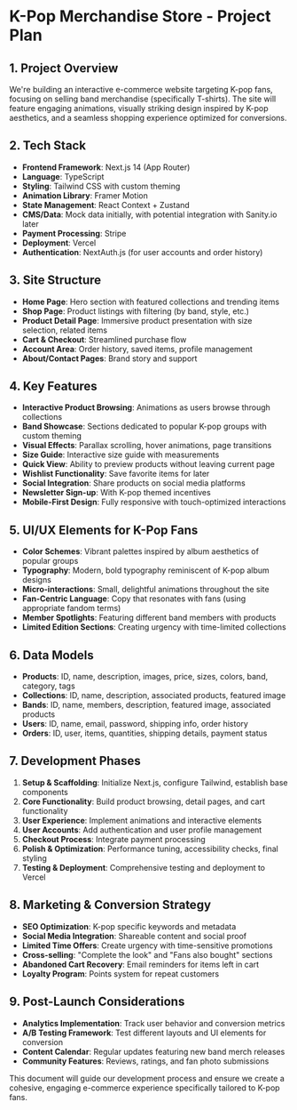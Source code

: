 # K-Pop Merchandise Store - Project Plan

## 1. Project Overview
We're building an interactive e-commerce website targeting K-pop fans, focusing on selling band merchandise (specifically T-shirts). The site will feature engaging animations, visually striking design inspired by K-pop aesthetics, and a seamless shopping experience optimized for conversions.

## 2. Tech Stack
- **Frontend Framework**: Next.js 14 (App Router)
- **Language**: TypeScript
- **Styling**: Tailwind CSS with custom theming
- **Animation Library**: Framer Motion
- **State Management**: React Context + Zustand
- **CMS/Data**: Mock data initially, with potential integration with Sanity.io later
- **Payment Processing**: Stripe
- **Deployment**: Vercel
- **Authentication**: NextAuth.js (for user accounts and order history)

## 3. Site Structure
- **Home Page**: Hero section with featured collections and trending items
- **Shop Page**: Product listings with filtering (by band, style, etc.)
- **Product Detail Page**: Immersive product presentation with size selection, related items
- **Cart & Checkout**: Streamlined purchase flow
- **Account Area**: Order history, saved items, profile management
- **About/Contact Pages**: Brand story and support

## 4. Key Features
- **Interactive Product Browsing**: Animations as users browse through collections
- **Band Showcase**: Sections dedicated to popular K-pop groups with custom theming
- **Visual Effects**: Parallax scrolling, hover animations, page transitions
- **Size Guide**: Interactive size guide with measurements
- **Quick View**: Ability to preview products without leaving current page
- **Wishlist Functionality**: Save favorite items for later
- **Social Integration**: Share products on social media platforms
- **Newsletter Sign-up**: With K-pop themed incentives
- **Mobile-First Design**: Fully responsive with touch-optimized interactions

## 5. UI/UX Elements for K-Pop Fans
- **Color Schemes**: Vibrant palettes inspired by album aesthetics of popular groups
- **Typography**: Modern, bold typography reminiscent of K-pop album designs
- **Micro-interactions**: Small, delightful animations throughout the site
- **Fan-Centric Language**: Copy that resonates with fans (using appropriate fandom terms)
- **Member Spotlights**: Featuring different band members with products
- **Limited Edition Sections**: Creating urgency with time-limited collections

## 6. Data Models
- **Products**: ID, name, description, images, price, sizes, colors, band, category, tags
- **Collections**: ID, name, description, associated products, featured image
- **Bands**: ID, name, members, description, featured image, associated products
- **Users**: ID, name, email, password, shipping info, order history
- **Orders**: ID, user, items, quantities, shipping details, payment status

## 7. Development Phases
1. **Setup & Scaffolding**: Initialize Next.js, configure Tailwind, establish base components
2. **Core Functionality**: Build product browsing, detail pages, and cart functionality
3. **User Experience**: Implement animations and interactive elements
4. **User Accounts**: Add authentication and user profile management
5. **Checkout Process**: Integrate payment processing
6. **Polish & Optimization**: Performance tuning, accessibility checks, final styling
7. **Testing & Deployment**: Comprehensive testing and deployment to Vercel

## 8. Marketing & Conversion Strategy
- **SEO Optimization**: K-pop specific keywords and metadata
- **Social Media Integration**: Shareable content and social proof
- **Limited Time Offers**: Create urgency with time-sensitive promotions
- **Cross-selling**: "Complete the look" and "Fans also bought" sections
- **Abandoned Cart Recovery**: Email reminders for items left in cart
- **Loyalty Program**: Points system for repeat customers

## 9. Post-Launch Considerations
- **Analytics Implementation**: Track user behavior and conversion metrics
- **A/B Testing Framework**: Test different layouts and UI elements for conversion
- **Content Calendar**: Regular updates featuring new band merch releases
- **Community Features**: Reviews, ratings, and fan photo submissions

This document will guide our development process and ensure we create a cohesive, engaging e-commerce experience specifically tailored to K-pop fans.